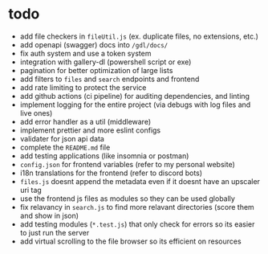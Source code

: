 # todo

- add file checkers in `fileUtil.js` (ex. duplicate files, no extensions, etc.)
- add openapi (swagger) docs into `/gdl/docs/`
- fix auth system and use a token system
- integration with gallery-dl (powershell script or exe)
- pagination for better optimization of large lists
- add filters to `files` and `search` endpoints and frontend
- add rate limiting to protect the service
- add github actions (ci pipeline) for auditing dependencies, and linting
- implement logging for the entire project (via debugs with log files and live ones)
- add error handler as a util (middleware)
- implement prettier and more eslint configs
- validater for json api data
- complete the `README.md` file
- add testing applications (like insomnia or postman)
- `config.json` for frontend variables (refer to my personal website)
- i18n translations for the frontend (refer to discord bots)
- `files.js` doesnt append the metadata even if it doesnt have an upscaler uri tag
- use the frontend js files as modules so they can be used globally
- fix relavancy in `search.js` to find more relavant directories (score them and show in json)
- add testing modules (`*.test.js`) that only check for errors so its easier to just run the server
- add virtual scrolling to the file browser so its efficient on resources
